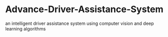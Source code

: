 # Advance-Driver-Assistance-System
an intelligent driver assistance system using computer vision and deep learning algorithms
